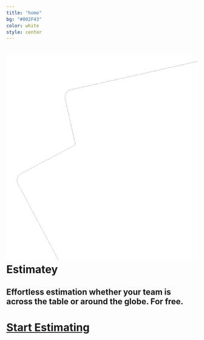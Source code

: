 ```yaml
---
title: "home"
bg: "#002F43"
color: white
style: center
---
```



<!-- <div class="subtlecircle sectiondivider imaged">
  <img src="img/estimatey-logo.png" alt="section icon" />
  <h5 class="icon-title">Estimatey!</h5>
</div> -->
<!-- <span class="fa-stack subtlecircle" style="font-size:100px; background:rgba(255,166,0,0.1)">
  <i class="fa fa-circle fa-stack-2x text-white"></i>
  <i class="fa fa-bicycle fa-stack-1x text-orange"></i>
</span> -->

<h1 class="intro-logo-title">
	<img src="img/estimatey-logo-white.png" alt="Estimatey"/>
	<span>Estimatey</span>
</h1>

## **Effortless estimation** whether your team is across the table or around the globe. **For free.**

# **[Start Estimating](http://app.estimatey.com)**